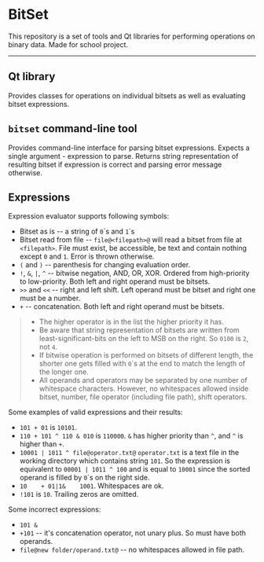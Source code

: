 BitSet
=====

This repository is a set of tools and Qt libraries for performing operations on binary data. Made for school project.

---

Qt library
-------------

Provides classes for operations on individual bitsets as well as evaluating bitset expressions.

`bitset` command-line tool
------------------------------------

Provides command-line interface for parsing bitset expressions. Expects a single argument - expression to parse. Returns string representation of resulting bitset if expression is correct and parsing error message otherwise.

Expressions
-----------------

Expression evaluator supports following symbols:

* Bitset as is -- a string of `0`\`s and `1`\`s
* Bitset read from file -- `file@<filepath>@` will read a bitset from file at `<filepath>`. File must exist, be accessible, be text and contain nothing except `0` and `1`. Error is thrown otherwise.
* `(` and `)` -- parenthesis for changing evaluation order.
* `!`, `&`, `|`, `^` -- bitwise negation, AND, OR, XOR. Ordered from high-priority to low-priority. Both left and right operand must be bitsets.
* `>>` and `<<` -- right and left shift. Left operand must be bitset and right one must be a number.
* `+` -- concatenation. Both left and right operand must be bitsets.

> * The higher operator is in the list the higher priority it has.
> * Be aware that string representation of bitsets are written from least-significant-bits on the left to MSB on the right. So `0100` is `2`, not `4`.
> * If bitwise operation is performed on bitsets of different length, the shorter one gets filled with `0`\`s at the end to match the length of the longer one.
> * All operands and operators may be separated by one number of whitespace characters. However, no whitespaces allowed inside bitset, number, file operator (including file path), shift operators.

Some examples of valid expressions and their results:

* `101 + 01` is `10101`.
* `110 + 101 ^ 110 & 010` is `110000`. `&` has higher priority than `^`, and `^` is higher than `+`.
* `10001 | 1011 ^ file@operator.txt@` `operator.txt` is a text file in the working directory which contains string `101`. So the expression is equivalent to `00001 | 1011 ^ 100` and is equal to `10001` since the sorted operand is filled by `0`\`s on the right side.
* `10    + 01|1&    1001`. Whitespaces are ok.
* `!101` is `10`. Trailing zeros are omitted.

Some incorrect expressions:

* `101 &`
* `+101` -- it's concatenation operator, not unary plus. So must have both operands.
* `file@new folder/operand.txt@` -- no whitespaces allowed in file path.